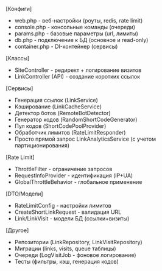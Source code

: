 [Конфиги]
- web.php - веб-настройки (роуты, redis, rate limit)
- console.php - консольные команды (очереди)
- params.php - базовые параметры (url, лимиты)
- db.php - подключение к БД (основное и read-only)
- container.php - DI-контейнер (сервисы)

[Классы]
- SiteController - редирект + логирование визитов
- LinkController (API) - создание коротких ссылок

[Сервисы]
- Генерация ссылок (LinkService)
- Кэширование (LinkCacheService)
- Детектор ботов (RemoteBotDetector)
- Генератор кодов (RandomShortCodeGenerator)
- Пул кодов (ShortCodePoolProvider)
- Обработчик лимитов (RateLimitResponder)
- Просто прямой запрос LinkAnalyticsService (с учетом партиционирования)

[Rate Limit]
- ThrottleFilter - ограничение запросов
- RequestInfoProvider - идентификация (IP+UA)
- GlobalThrottleBehavior - глобальное применение

[DTO/Модели]
- RateLimitConfig - настройки лимитов
- CreateShortLinkRequest - валидация URL
- Link/LinkVisit - модели БД (ссылки+визиты)

[Другое]
- Репозитории (LinkRepository, LinkVisitRepository)
- Миграции (links, visits, queue таблицы)
- Очереди (LogVisitJob - фоновое логирование)
- Тесты (фильтры, кэш, генерация кодов)